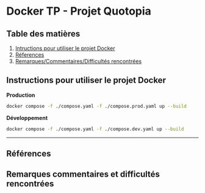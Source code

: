 # Docker TP - Projet Quotopia

## Table des matières
1. [Intructions pour utiliser le projet Docker](#docker)
2. [Réferences](#références)
3. [Remarques/Commentaires/Difficultés rencontrées](#remarques-commentaires-et-difficultés-rencontrées)



## Instructions pour utiliser le projet Docker

**Production**
```bash
docker compose -f ./compose.yaml -f ./compose.prod.yaml up --build
```

**Développement**
```bash
docker compose -f ./compose.yaml -f ./compose.dev.yaml up --build
```

---

## Références

## Remarques commentaires et difficultés rencontrées


